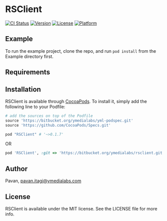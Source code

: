 # RSClient

[![CI Status](http://img.shields.io/travis/Pavan/RSClient.svg?style=flat)](https://travis-ci.org/Pavan/RSClient)
[![Version](https://img.shields.io/cocoapods/v/RSClient.svg?style=flat)](http://cocoapods.org/pods/RSClient)
[![License](https://img.shields.io/cocoapods/l/RSClient.svg?style=flat)](http://cocoapods.org/pods/RSClient)
[![Platform](https://img.shields.io/cocoapods/p/RSClient.svg?style=flat)](http://cocoapods.org/pods/RSClient)

## Example

To run the example project, clone the repo, and run `pod install` from the Example directory first.

## Requirements

## Installation

RSClient is available through [CocoaPods](http://cocoapods.org). To install
it, simply add the following line to your Podfile:

```ruby
# add the sources on top of the Podfile
source 'https://bitbucket.org/ymedialabs/yml-podspec.git'
source 'https://github.com/CocoaPods/Specs.git'

pod "RSClient" # '~>0.1.7'
```

OR

```ruby
pod 'RSClient', :git => 'https://bitbucket.org/ymedialabs/rsclient.git', :tag => '0.1.7'
```

## Author

Pavan, pavan.itagi@ymedialabs.com

## License

RSClient is available under the MIT license. See the LICENSE file for more info.
